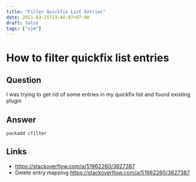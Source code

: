 ```yaml
---
title: "Filter Quickfix List Entries"
date: 2021-03-25T23:44:07+07:00
draft: false
tags: ["vim"]
---
```


# How to filter quickfix list entries

## Question

I was trying to get rid of some entries in my quickfix list and found existing plugin

## Answer

```vim
packadd cfilter
```

## Links

-   https://stackoverflow.com/a/51962260/3627387
-   Delete entry mapping https://stackoverflow.com/a/51962260/3627387
